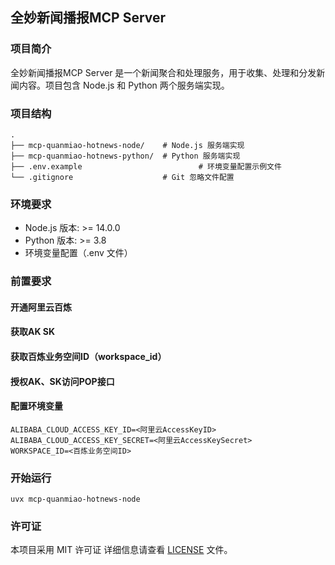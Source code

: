 ## 全妙新闻播报MCP Server

### 项目简介
全妙新闻播报MCP Server 是一个新闻聚合和处理服务，用于收集、处理和分发新闻内容。项目包含 Node.js 和 Python 两个服务端实现。

### 项目结构
```
.
├── mcp-quanmiao-hotnews-node/    # Node.js 服务端实现
├── mcp-quanmiao-hotnews-python/  # Python 服务端实现
├── .env.example                          # 环境变量配置示例文件
└── .gitignore                    # Git 忽略文件配置
```

### 环境要求
- Node.js 版本: >= 14.0.0
- Python 版本: >= 3.8
- 环境变量配置（.env 文件）

### 前置要求

#### 开通阿里云百炼

#### 获取AK SK

#### 获取百炼业务空间ID（workspace_id）

#### 授权AK、SK访问POP接口

#### 配置环境变量
```
ALIBABA_CLOUD_ACCESS_KEY_ID=<阿里云AccessKeyID>
ALIBABA_CLOUD_ACCESS_KEY_SECRET=<阿里云AccessKeySecret>
WORKSPACE_ID=<百炼业务空间ID>
```


### 开始运行
```
uvx mcp-quanmiao-hotnews-node
```

### 许可证
本项目采用 MIT 许可证
详细信息请查看 [LICENSE](./LICENSE) 文件。